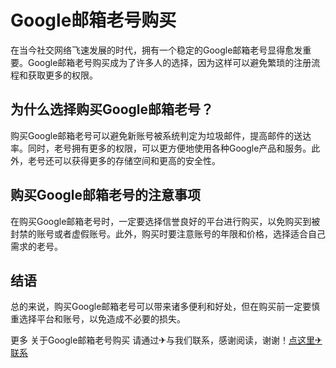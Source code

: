 # Google邮箱老号购买

在当今社交网络飞速发展的时代，拥有一个稳定的Google邮箱老号显得愈发重要。Google邮箱老号购买成为了许多人的选择，因为这样可以避免繁琐的注册流程和获取更多的权限。

## 为什么选择购买Google邮箱老号？

购买Google邮箱老号可以避免新账号被系统判定为垃圾邮件，提高邮件的送达率。同时，老号拥有更多的权限，可以更方便地使用各种Google产品和服务。此外，老号还可以获得更多的存储空间和更高的安全性。

## 购买Google邮箱老号的注意事项

在购买Google邮箱老号时，一定要选择信誉良好的平台进行购买，以免购买到被封禁的账号或者虚假账号。此外，购买时要注意账号的年限和价格，选择适合自己需求的老号。

## 结语

总的来说，购买Google邮箱老号可以带来诸多便利和好处，但在购买前一定要慎重选择平台和账号，以免造成不必要的损失。

更多 关于Google邮箱老号购买 请通过✈与我们联系，感谢阅读，谢谢！[点这里✈联系](https://d.k02.cc)